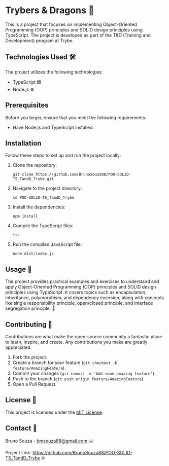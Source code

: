 <h1>Trybers & Dragons 🐉</h1>

<p>This is a project that focuses on implementing Object-Oriented Programming (OOP) principles and SOLID design principles using TypeScript. The project is developed as part of the T&D (Training and Development) program at Trybe.</p>

<h2>Technologies Used 🛠️</h2>

<p>The project utilizes the following technologies:</p>

<ul>
  <li>TypeScript 🟦</li>
  <li>Node.js ⚙️</li>
</ul>

<h2>Prerequisites</h2>

<p>Before you begin, ensure that you meet the following requirements:</p>

<ul>
  <li>Have Node.js and TypeScript installed.</li>
</ul>

<h2>Installation</h2>

<p>Follow these steps to set up and run the project locally:</p>

<ol>
  <li>Clone the repository:</li>

  <pre><code>git clone https://github.com/BrunoSouza88/POO-SOLID-TS_TandD_Trybe.git</code></pre>

  <li>Navigate to the project directory:</li>

  <pre><code>cd POO-SOLID-TS_TandD_Trybe</code></pre>

  <li>Install the dependencies:</li>

  <pre><code>npm install</code></pre>

  <li>Compile the TypeScript files:</li>

  <pre><code>tsc</code></pre>

  <li>Run the compiled JavaScript file:</li>

  <pre><code>node dist/index.js</code></pre>
</ol>

<h2>Usage 🚀</h2>

<p>The project provides practical examples and exercises to understand and apply Object-Oriented Programming (OOP) principles and SOLID design principles using TypeScript. It covers topics such as encapsulation, inheritance, polymorphism, and dependency inversion, along with concepts like single responsibility principle, open/closed principle, and interface segregation principle. 🚀</p>

<h2>Contributing 🤝</h2>

<p>Contributions are what make the open-source community a fantastic place to learn, inspire, and create. Any contributions you make are greatly appreciated.</p>

<ol>
  <li>Fork the project.</li>
  <li>Create a branch for your feature (<code>git checkout -b feature/AmazingFeature</code>).</li>
  <li>Commit your changes (<code>git commit -m 'Add some amazing feature'</code>).</li>
  <li>Push to the branch (<code>git push origin feature/AmazingFeature</code>).</li>
  <li>Open a Pull Request.</li>
</ol>

<h2>License 📜</h2>

<p>This project is licensed under the <a href="LICENSE">MIT License</a>.</p>

<h2>Contact 📧</h2>

<p>Bruno Souza - <a href="mailto:bmsouza88@gmail.com">bmsouza88@gmail.com</a> ✉️</p>

<p>Project Link: <a href="https://github.com/BrunoSouza88/POO-SOLID-TS_TandD_Trybe">https://github.com/BrunoSouza88/POO-SOLID-TS_TandD_Trybe</a> 🌐</p>
